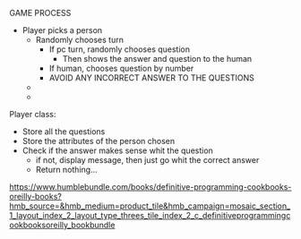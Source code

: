 GAME PROCESS

- Player picks a person
  - Randomly chooses turn
    - If pc turn, randomly chooses question
      - Then shows the answer and question  to the human
    - If human, chooses question by number
    - AVOID ANY INCORRECT ANSWER TO THE QUESTIONS
  - 
  - 

Player class:

- Store all the questions
- Store the attributes of the person chosen
- Check if the answer makes sense whit the question
  - if not, display message, then just go whit the correct answer
  - Return nothing...



https://www.humblebundle.com/books/definitive-programming-cookbooks-oreilly-books?hmb_source=&hmb_medium=product_tile&hmb_campaign=mosaic_section_1_layout_index_2_layout_type_threes_tile_index_2_c_definitiveprogrammingcookbooksoreilly_bookbundle



​	

